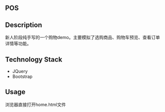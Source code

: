 POS
----

## Description

新人阶段纯手写的一个购物demo。主要模拟了选购商品、购物车预览、查看订单详情等功能。


## Technology Stack

* JQuery
* Bootstrap

## Usage

浏览器直接打开home.html文件
